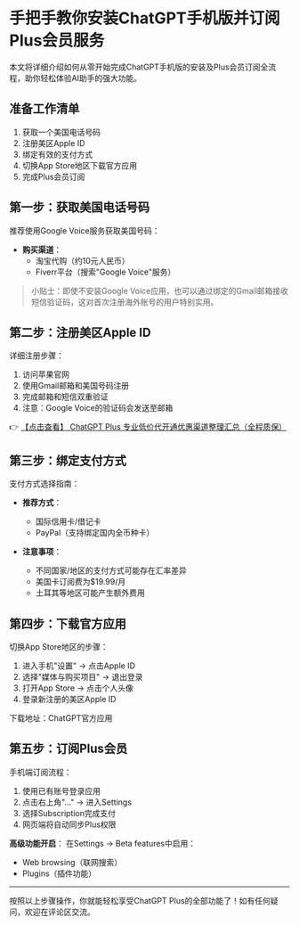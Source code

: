 # 手把手教你安装ChatGPT手机版并订阅Plus会员服务

本文将详细介绍如何从零开始完成ChatGPT手机版的安装及Plus会员订阅全流程，助你轻松体验AI助手的强大功能。

## 准备工作清单

1. 获取一个美国电话号码
2. 注册美区Apple ID
3. 绑定有效的支付方式
4. 切换App Store地区下载官方应用
5. 完成Plus会员订阅

## 第一步：获取美国电话号码

推荐使用Google Voice服务获取美国号码：

- **购买渠道**：
  - 淘宝代购（约10元人民币）
  - Fiverr平台（搜索"Google Voice"服务）

> 小贴士：即使不安装Google Voice应用，也可以通过绑定的Gmail邮箱接收短信验证码，这对首次注册海外账号的用户特别实用。

## 第二步：注册美区Apple ID

详细注册步骤：

1. 访问苹果官网
2. 使用Gmail邮箱和美国号码注册
3. 完成邮箱和短信双重验证
4. 注意：Google Voice的验证码会发送至邮箱

👉 [【点击查看】 ChatGPT Plus 专业低价代开通优惠渠道整理汇总（全程质保）](https://bit.ly/DaiKai)

## 第三步：绑定支付方式

支付方式选择指南：

- **推荐方式**：
  - 国际信用卡/借记卡
  - PayPal（支持绑定国内全币种卡）

- **注意事项**：
  - 不同国家/地区的支付方式可能存在汇率差异
  - 美国卡订阅费为$19.99/月
  - 土耳其等地区可能产生额外费用

## 第四步：下载官方应用

切换App Store地区的步骤：

1. 进入手机"设置" → 点击Apple ID
2. 选择"媒体与购买项目" → 退出登录
3. 打开App Store → 点击个人头像
4. 登录新注册的美区Apple ID

下载地址：ChatGPT官方应用

## 第五步：订阅Plus会员

手机端订阅流程：

1. 使用已有账号登录应用
2. 点击右上角"..." → 进入Settings
3. 选择Subscription完成支付
4. 网页端将自动同步Plus权限

**高级功能开启**：
在Settings → Beta features中启用：
- Web browsing（联网搜索）
- Plugins（插件功能）

---

按照以上步骤操作，你就能轻松享受ChatGPT Plus的全部功能了！如有任何疑问，欢迎在评论区交流。